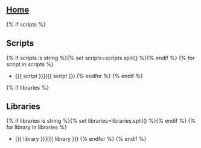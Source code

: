 ## [Home](home)

{% if scripts %}
## Scripts
{% if scripts is string %}{% set scripts=scripts.split() %}{% endif %}
{% for script in scripts %}
- [{{ script }}]({{ script }})
{% endfor %}
{% endif %}

{% if libraries %}
## Libraries
{% if libraries is string %}{% set libraries=libraries.split() %}{% endif %}
{% for library in libraries %}
- [{{ library }}]({{ library }})
{% endfor %}
{% endif %}

